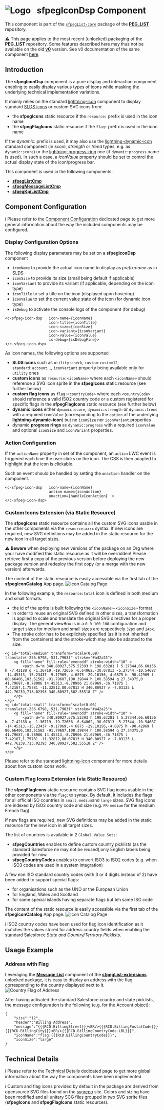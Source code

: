 # ![Logo](/media/Logo.png) &nbsp; **sfpegIconDsp** Component

This component is part of the [`sfpegList-core`](/help/sfpegListPkgCore.md) package
of the **[PEG_LIST](/README.md)** repository.

⚠️ This page applies to the most recent (unlocked) packaging of the **PEG_LIST** repository.
Some features described here may thus not be available on the old **[v0](https://github.com/pegros/PEG_LIST/tree/v0)** version.
See v0 documentation of the same component [here](/blob/v0/help/sfpegIconDsp.md).


## Introduction

The **sfpegIconDsp** component is a pure display and interaction component enabling
to easily display various types of icons while masking the underlying technical
implementation variations.

It mainly relies on the standard [lightning-icon](https://developer.salesforce.com/docs/component-library/bundle/lightning-icon/documentation) component to display standard [SLDS icons](https://www.lightningdesignsystem.com/icons/) or custom SVG icons from:
* the **sfpegIcons** static resource if the `resource:` prefix is used in the
icon name
* the **sfpegFlagIcons** static resource if the `flag:` prefix is used in the
icon name

If the _dynamic:_ prefix is used, it may also use the
[lightning-dynamic-icon](https://developer.salesforce.com/docs/component-library/bundle/lightning-dynamic-icon/documentation)
standard component (in _score_, _strength_ or _trend_ types, e.g. as `dynamic:score`) or the
[lightning-progress-ring](https://developer.salesforce.com/docs/component-library/bundle/lightning-progress-ring/documentation)
one (if `dynamic:progress` name is used).
In such a case, a _iconValue_ property should be set to control the actual display state of the icon/progress bar.
 
This component is used in the following components:
* **[sfpegListCmp](/help/sfpegListCmp.md)**
* **[sfpegMessageListCmp](/help/sfpegMessageListCmp.md)**
* **[sfpegKpiListCmp](/help/sfpegKpiListCmp.md)**


## Component Configuration

ℹ️ Please refer to the [Component Configuration](/help/configuration.md) dedicated page to 
get more general information about the way the included components may be configured. 


### Display Configuration Options

The following display parameters may be set on a **sfpegIconDsp** component
* `iconName` to provide the actual icon name to display as _prefix:name_ as in SLDS
* `iconSize` to provide its size (small being default if applicable)
* `iconVariant` to provide its variant (if applicable, depending on the icon type)
* `iconTitle` to set a title on the icon (displayed upon hovering)
* `iconValue` to set the current value state of the icon (for dynamic icon type)
* `isDebug` to activate the console logs of the component (for debug)

```
<c-sfpeg-icon-dsp   icon-name={iconName}
                    icon-title={iconTitle}
                    icon-size={iconSize}
                    icon-variant={iconVariant}
                    icon-value={iconValue}          
                    is-debug={isDebugFine}>
</c-sfpeg-icon-dsp>
```

As icon names, the following options are supported
* **SLDS icons** such as `utility:check`, `custom:custom12`, `standard:account`...,
`iconVariant` property being available only for `utility` ones
* **custom icons** as `resource:<iconName>` where each `<iconName>` should reference
a SVG icon sprite in the **sfpegIcons** static resource (see further below)
* **custom flag icons** as `flag:<countryCode>` where each `<countryCode>` should reference
a valid ISO2 country code or a custom registered for specific flags in the **sfpegFlagIcons** static resource (see further below)
* **dynamic icons** either `dynamic:score`, `dynamic:strength` or `dynamic:trend` with a
required `iconValue` (corresponding to the `option` of the underlying **lightning-dynamic-icon**)
but no `iconSize` nor `iconVariant` properties
* dynamic **progress rings** as `dynamic:progress` with a
required `iconValue` and optional `iconSize` and `iconVariant` properties.


### Action Configuration

If the `actionName` property in set of the component, an `action` LWC event is triggered each time the
user clicks on the icon. The CSS is then adapted to highlight that the icon is clickable.

Such an event should be handled by setting the `onaction` handler on the component.<br/>
```
<c-sfpeg-icon-dsp   icon-name={iconName}
                    action-name={iconAction}
                    onaction={handleIconAction}  >
</c-sfpeg-icon-dsp>
```


### Custom Icons Extension (via Static Resource)

The **sfpegIcons** static resource contains all the custom SVG icons usable in the other components
via the `resource:xxxx` syntax. If new icons are required, new SVG definitions may be added in the
static resource for the new icon in all target sizes.

⚠️ **Beware** when deploying new versions of the package on an Org where your have modified this 
static resource as it will be overridden!
Please retrieve first a copy of the previous version before deploying the new package version and
redeploy the first copy (or a merge with the new version) afterwards.

The content of the static resource is easily accessible via the first tab of the
**sfpegIconCatalog** App page.
![Icon Catalog Page](/media/sfpegIconCatalogIcons.png)

In the following example, the `resource:total` icon is defined in both medium and small formats.
* the id of the sprite is built following the `<iconName>-<iconSize>` format
* In order to reuse an original SVG defined in other sizes, a transformation is applied to scale and
translate the original SVG directives for a proper display. The general viewBox is in a `0 0 100 100`
configuration and target sizes for medium and small sizes are respectively `32px` and `24px`.
* The stroke color has to be explicitely specified (as it is not inherited from the containers) and
the stroke-width may also be adapted to the size.

```
<g id="total-medium" transform="scale(0.08) translate(-256.6798,-531.7963)" stroke="#a42a25">
    <g fill="none" fill-rule="evenodd" stroke-width="10" >
        <path d="m 340.80927,575.52393 h 198.63281 l 5.27344,66.60156 h -7.42188 q -1.36719,-19.72656 -6.64062,-30.07813 -5.27344,-10.54687 -14.45313,-15.23437 -9.17969,-4.6875 -29.10156,-4.6875 h -90.42969 l 80.66406,103.51562 -91.79687,108.39844 h 100.58594 q 27.34375,0 41.79687,-8.78906 14.45313,-8.78906 21.67969,-36.71875 l 7.42187,1.75781 -11.32812,80.07813 H 340.80927 v -7.03125 L 442.76239,713.02393 340.80927,582.55518 Z" />
    </g>
</g>
<g id="total-small" transform="scale(0.06) translate(-256.6798,-531.7963)" stroke="#a42a25">
    <g fill="none" fill-rule="evenodd" stroke-width="10" >
        <path d="m 340.80927,575.52393 h 198.63281 l 5.27344,66.60156 h -7.42188 q -1.36719,-19.72656 -6.64062,-30.07813 -5.27344,-10.54687 -14.45313,-15.23437 -9.17969,-4.6875 -29.10156,-4.6875 h -90.42969 l 80.66406,103.51562 -91.79687,108.39844 h 100.58594 q 27.34375,0 41.79687,-8.78906 14.45313,-8.78906 21.67969,-36.71875 l 7.42187,1.75781 -11.32812,80.07813 H 340.80927 v -7.03125 L 442.76239,713.02393 340.80927,582.55518 Z" />
    </g>
</g>
```

Please refer to the standard [lightning-icon](https://developer.salesforce.com/docs/component-library/bundle/lightning-icon/documentation) component for more details about how custom icons work.


### Custom Flag Icons Extension (via Static Resource)

The **sfpegFlagIcons** static resource contains SVG flag icons usable
in the other components via the `flag:XX` syntax. By default, it includes
the flags for all official ISO countries in `small`, `medium`and `large` sizes.
SVG flag icons are indexed by ISO2 country code  and size (e.g. `FR-medium`
for the medium French flag).

If new flags are required, new SVG definitions may be added in the static
resource for the new icon in all target sizes.

The list of countries is available in 2 `Global Value Sets`:
* **sfpegCountries** enables to define custom country picklists (as the standard
Salesforce ne may not be reused),only English labels being provided for now.
* **sfpegCountryCodes** enables to convert ISO3 to ISO2 codes (e.g. when ISO3
codes are used in a system integration)

A few non ISO standard country codes (with 3 or 4 digits instead of 2) have been
added to support special flags:
* for organisations such as the UNO or the European Union 
* for England, Wales and Scotland
* for some special islands having separate flags but teh same ISO code

The content of the static resource is easily accessible via the first tab of the
**sfpegIconCatalog** App page.
![Icon Catalog Page](/media/sfpegIconCatalogFlags.png)

ℹ️ ISO2 country codes have been used for flag icon identification as it matches
the values stored for address country fields when enabling the standard Salesforce
_State and Country/Territory Picklists_.


## Usage Example

### Address with Flag

Leveraging the **[Message List](/help/sfpegMessageListCmp.md)** component of the 
**[sfpegList-extensions](/help/sfpegListPkgExtensions.md)** unlocked package, it is
easy to display an address with the flag corresponding to the country displayed next
to it.
![Country Flag of Address](/media/sfpegIconDspFlag.png)

After having activated the standard Salesforce country and state picklists, the message
configuration is the following (e.g. for the Account object):
```
{
    "size":"12",
    "header":"Billing Address",
    "message":"{{{RCD.BillingStreet}}}<BR/>{{{RCD.BillingPostalCode}}} {{{RCD.BillingCity}}}<BR/>{{{RCD.BillingCountryCode.LBL}}}",
    "iconName":"flag:{{{RCD.BillingCountryCode}}}",
    "iconSize":"large"
}
```


## Technical Details

ℹ️ Please refer to the [Technical Details](/help/technical.md) dedicated page to 
get more global information about the way the components have been implemented.

ℹ️ Custom and flag icons provided by default in the package are derived from
opensource SVG files found on the [svgrepo](https://www.svgrepo.com/) site.
Colors and sizing have been modified and all unitary SCG files grouped in
two SVG sprite files (**sfpegIcons** and **sfpegFlagIcons** static resources).
